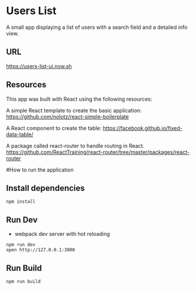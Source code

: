 # Users List

A small app displaying a list of users with a search field and a detailed info view.

## URL
https://users-list-ui.now.sh

## Resources
This app was built with React using the following resources:

A simple React template to create the basic application:
https://github.com/nolotz/react-simple-boilerplate

A React component to create the table:
https://facebook.github.io/fixed-data-table/

A package called react-router to handle routing in React.
https://github.com/ReactTraining/react-router/tree/master/packages/react-router

#How to run the application

## Install dependencies

```
npm install
```

## Run Dev

* webpack dev server with hot reloading

```
npm run dev
open http://127.0.0.1:3000
```

## Run Build

```
npm run build
```

